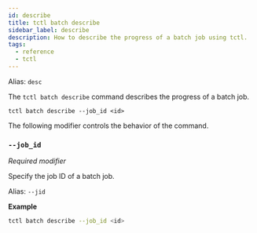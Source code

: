 ```yaml
---
id: describe
title: tctl batch describe
sidebar_label: describe
description: How to describe the progress of a batch job using tctl.
tags:
  - reference
  - tctl
---
```


Alias: `desc`

The `tctl batch describe` command describes the progress of a batch job.

`tctl batch describe --job_id <id>`

The following modifier controls the behavior of the command.

### `--job_id`

_Required modifier_

Specify the job ID of a batch job.

Alias: `--jid`

**Example**

```bash
tctl batch describe --job_id <id>
```
